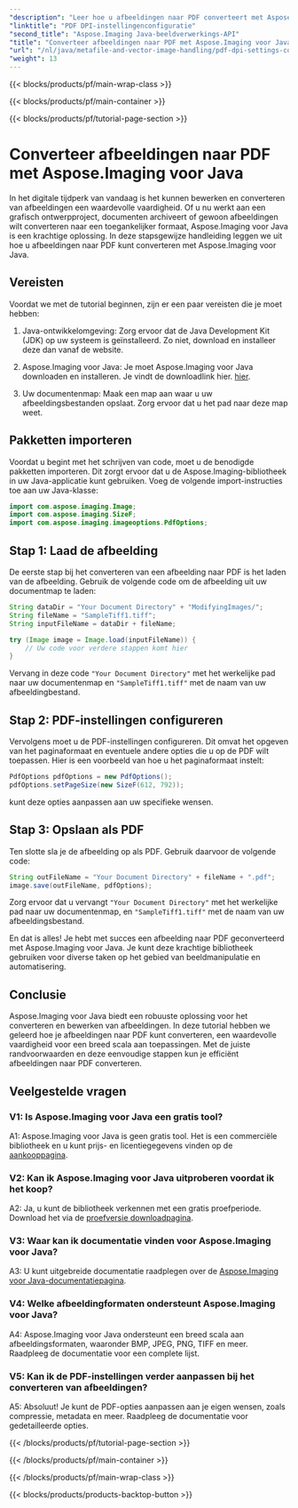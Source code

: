 ```yaml
---
"description": "Leer hoe u afbeeldingen naar PDF converteert met Aspose.Imaging voor Java. Stapsgewijze handleiding voor efficiënte beeldbewerking."
"linktitle": "PDF DPI-instellingenconfiguratie"
"second_title": "Aspose.Imaging Java-beeldverwerkings-API"
"title": "Converteer afbeeldingen naar PDF met Aspose.Imaging voor Java"
"url": "/nl/java/metafile-and-vector-image-handling/pdf-dpi-settings-configuration/"
"weight": 13
---
```


{{< blocks/products/pf/main-wrap-class >}}

{{< blocks/products/pf/main-container >}}

{{< blocks/products/pf/tutorial-page-section >}}

# Converteer afbeeldingen naar PDF met Aspose.Imaging voor Java

In het digitale tijdperk van vandaag is het kunnen bewerken en converteren van afbeeldingen een waardevolle vaardigheid. Of u nu werkt aan een grafisch ontwerpproject, documenten archiveert of gewoon afbeeldingen wilt converteren naar een toegankelijker formaat, Aspose.Imaging voor Java is een krachtige oplossing. In deze stapsgewijze handleiding leggen we uit hoe u afbeeldingen naar PDF kunt converteren met Aspose.Imaging voor Java.

## Vereisten

Voordat we met de tutorial beginnen, zijn er een paar vereisten die je moet hebben:

1. Java-ontwikkelomgeving: Zorg ervoor dat de Java Development Kit (JDK) op uw systeem is geïnstalleerd. Zo niet, download en installeer deze dan vanaf de website.

2. Aspose.Imaging voor Java: Je moet Aspose.Imaging voor Java downloaden en installeren. Je vindt de downloadlink hier. [hier](https://releases.aspose.com/imaging/java/).

3. Uw documentenmap: Maak een map aan waar u uw afbeeldingsbestanden opslaat. Zorg ervoor dat u het pad naar deze map weet.

## Pakketten importeren

Voordat u begint met het schrijven van code, moet u de benodigde pakketten importeren. Dit zorgt ervoor dat u de Aspose.Imaging-bibliotheek in uw Java-applicatie kunt gebruiken. Voeg de volgende import-instructies toe aan uw Java-klasse:

```java
import com.aspose.imaging.Image;
import com.aspose.imaging.SizeF;
import com.aspose.imaging.imageoptions.PdfOptions;
```

## Stap 1: Laad de afbeelding

De eerste stap bij het converteren van een afbeelding naar PDF is het laden van de afbeelding. Gebruik de volgende code om de afbeelding uit uw documentmap te laden:

```java
String dataDir = "Your Document Directory" + "ModifyingImages/";
String fileName = "SampleTiff1.tiff";
String inputFileName = dataDir + fileName;

try (Image image = Image.load(inputFileName)) {
    // Uw code voor verdere stappen komt hier
}
```

Vervang in deze code `"Your Document Directory"` met het werkelijke pad naar uw documentenmap en `"SampleTiff1.tiff"` met de naam van uw afbeeldingbestand.

## Stap 2: PDF-instellingen configureren

Vervolgens moet u de PDF-instellingen configureren. Dit omvat het opgeven van het paginaformaat en eventuele andere opties die u op de PDF wilt toepassen. Hier is een voorbeeld van hoe u het paginaformaat instelt:

```java
PdfOptions pdfOptions = new PdfOptions();
pdfOptions.setPageSize(new SizeF(612, 792));
```

kunt deze opties aanpassen aan uw specifieke wensen.

## Stap 3: Opslaan als PDF

Ten slotte sla je de afbeelding op als PDF. Gebruik daarvoor de volgende code:

```java
String outFileName = "Your Document Directory" + fileName + ".pdf";
image.save(outFileName, pdfOptions);
```

Zorg ervoor dat u vervangt `"Your Document Directory"` met het werkelijke pad naar uw documentenmap, en `"SampleTiff1.tiff"` met de naam van uw afbeeldingsbestand.

En dat is alles! Je hebt met succes een afbeelding naar PDF geconverteerd met Aspose.Imaging voor Java. Je kunt deze krachtige bibliotheek gebruiken voor diverse taken op het gebied van beeldmanipulatie en automatisering.

## Conclusie

Aspose.Imaging voor Java biedt een robuuste oplossing voor het converteren en bewerken van afbeeldingen. In deze tutorial hebben we geleerd hoe je afbeeldingen naar PDF kunt converteren, een waardevolle vaardigheid voor een breed scala aan toepassingen. Met de juiste randvoorwaarden en deze eenvoudige stappen kun je efficiënt afbeeldingen naar PDF converteren.

## Veelgestelde vragen

### V1: Is Aspose.Imaging voor Java een gratis tool?

A1: Aspose.Imaging voor Java is geen gratis tool. Het is een commerciële bibliotheek en u kunt prijs- en licentiegegevens vinden op de [aankooppagina](https://purchase.aspose.com/buy).

### V2: Kan ik Aspose.Imaging voor Java uitproberen voordat ik het koop?

A2: Ja, u kunt de bibliotheek verkennen met een gratis proefperiode. Download het via de [proefversie downloadpagina](https://releases.aspose.com/).

### V3: Waar kan ik documentatie vinden voor Aspose.Imaging voor Java?

A3: U kunt uitgebreide documentatie raadplegen over de [Aspose.Imaging voor Java-documentatiepagina](https://reference.aspose.com/imaging/java/).

### V4: Welke afbeeldingformaten ondersteunt Aspose.Imaging voor Java?

A4: Aspose.Imaging voor Java ondersteunt een breed scala aan afbeeldingsformaten, waaronder BMP, JPEG, PNG, TIFF en meer. Raadpleeg de documentatie voor een complete lijst.

### V5: Kan ik de PDF-instellingen verder aanpassen bij het converteren van afbeeldingen?

A5: Absoluut! Je kunt de PDF-opties aanpassen aan je eigen wensen, zoals compressie, metadata en meer. Raadpleeg de documentatie voor gedetailleerde opties.

{{< /blocks/products/pf/tutorial-page-section >}}

{{< /blocks/products/pf/main-container >}}

{{< /blocks/products/pf/main-wrap-class >}}

{{< blocks/products/products-backtop-button >}}
